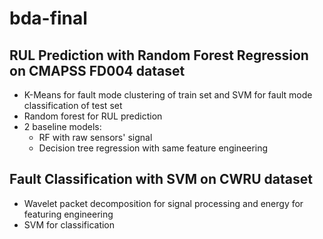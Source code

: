 # bda-final
## RUL Prediction with Random Forest Regression on CMAPSS FD004 dataset
- K-Means for fault mode clustering of train set and SVM for fault mode classification of test set
- Random forest for RUL prediction
- 2 baseline models:
  - RF with raw sensors' signal
  - Decision tree regression with same feature engineering

## Fault Classification with SVM on CWRU dataset
- Wavelet packet decomposition for signal processing and energy for featuring engineering
- SVM for classification
